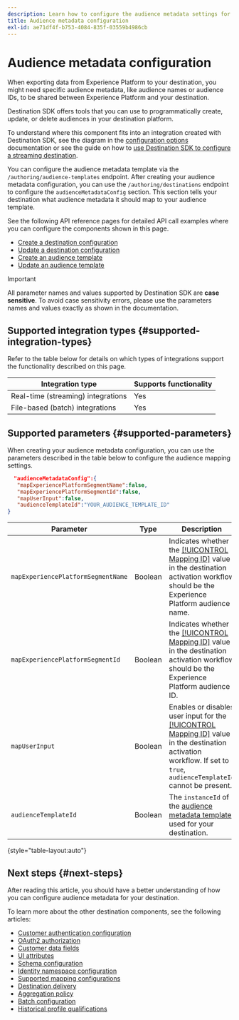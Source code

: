 ```yaml
---
description: Learn how to configure the audience metadata settings for destinations built with Destination SDK.
title: Audience metadata configuration
exl-id: ae71df4f-b753-4084-835f-03559b4986cb
---
```

# Audience metadata configuration

When exporting data from Experience Platform to your destination, you might need specific audience metadata, like audience names or audience IDs, to be shared between Experience Platform and your destination.

Destination SDK offers tools that you can use to programmatically create, update, or delete audiences in your destination platform.

To understand where this component fits into an integration created with Destination SDK, see the diagram in the [configuration options](../configuration-options.md) documentation or see the guide on how to [use Destination SDK to configure a streaming destination](../../guides/configure-destination-instructions.md#create-destination-configuration).

You can configure the audience metadata template via the `/authoring/audience-templates` endpoint. After creating your audience metadata configuration, you can use the `/authoring/destinations` endpoint to configure the `audienceMetadataConfig` section. This section tells your destination what audience metadata it should map to your audience template.

See the following API reference pages for detailed API call examples where you can configure the components shown in this page.

* [Create a destination configuration](../../authoring-api/destination-configuration/create-destination-configuration.md)
* [Update a destination configuration](../../authoring-api/destination-configuration/update-destination-configuration.md)
* [Create an audience template](../../metadata-api/create-audience-template.md)
* [Update an audience template](../../metadata-api/update-audience-template.md)

>[!IMPORTANT]
>
>All parameter names and values supported by Destination SDK are **case sensitive**. To avoid case sensitivity errors, please use the parameters names and values exactly as shown in the documentation.

## Supported integration types {#supported-integration-types}

Refer to the table below for details on which types of integrations support the functionality described on this page.

|Integration type| Supports functionality |
|---|---|
| Real-time (streaming) integrations | Yes |
| File-based (batch) integrations | Yes |

## Supported parameters {#supported-parameters}

When creating your audience metadata configuration, you can use the parameters described in the table below to configure the audience mapping settings.

```json
  "audienceMetadataConfig":{
   "mapExperiencePlatformSegmentName":false,
   "mapExperiencePlatformSegmentId":false,
   "mapUserInput":false,
   "audienceTemplateId":"YOUR_AUDIENCE_TEMPLATE_ID"
}
```

|Parameter | Type | Description|
|---------|----------|------|
|`mapExperiencePlatformSegmentName` | Boolean | Indicates whether the [[!UICONTROL Mapping ID]](../../../ui/activate-segment-streaming-destinations.md#scheduling) value in the destination activation workflow should be the Experience Platform audience name. |
|`mapExperiencePlatformSegmentId` | Boolean | Indicates whether the [[!UICONTROL Mapping ID]](../../../ui/activate-segment-streaming-destinations.md#scheduling) value in the destination activation workflow should be the Experience Platform audience ID. |
|`mapUserInput` | Boolean | Enables or disables user input for the [[!UICONTROL Mapping ID]](../../../ui/activate-segment-streaming-destinations.md#scheduling) value in the destination activation workflow. If set to `true`, `audienceTemplateId` cannot be present. |
|`audienceTemplateId` | Boolean | The `instanceId` of the [audience metadata template](../../metadata-api/create-audience-template.md) used for your destination. |

{style="table-layout:auto"}

## Next steps {#next-steps}

After reading this article, you should have a better understanding of how you can configure audience metadata for your destination.

To learn more about the other destination components, see the following articles:

* [Customer authentication configuration](customer-authentication.md)
* [OAuth2 authorization](oauth2-authorization.md)
* [Customer data fields](customer-data-fields.md)
* [UI attributes](ui-attributes.md)
* [Schema configuration](schema-configuration.md)
* [Identity namespace configuration](identity-namespace-configuration.md)
* [Supported mapping configurations](supported-mapping-configurations.md)
* [Destination delivery](destination-delivery.md)
* [Aggregation policy](aggregation-policy.md)
* [Batch configuration](batch-configuration.md)
* [Historical profile qualifications](historical-profile-qualifications.md)
